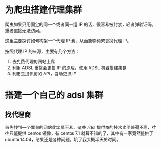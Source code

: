 # 为爬虫搭建代理集群

<!--
ID: 35aec090-1923-4d7d-b1b0-426f7270b4e7
Status: draft
Date: 2017-06-28T02:40:00
Modified: 2020-05-16T11:44:33
wp_id: 462
-->

爬虫如果只用固定的同一个或者同一组 IP 的话，很容易被封禁，轻者弹验证码，重者直接无法访问。

这里主要探讨如何构架一个代理 IP 池，从而能够频繁更换代理 IP。

按照代理 IP 的来源，主要有几个方法：

1. 去免费代理的网站上爬
2. 利用 ADSL 重拨会更换 IP 的原理，使用 ADSL 机器搭建集群
3. 利用云提供商的 API，自动更换 IP


# 搭建一个自己的 adsl 集群

## 找代理商

首先找到一个靠谱的网站就实属不易，这些 adsl 提供商的技术水平普遍不高，往往只能提供 centos 镜像，有 centos 7.1 就算不错的了，其中有一家竟然提供了 ubuntu 14.04，结果还是各种问题，坑了我大概半天的时间。
